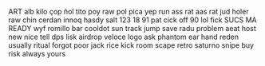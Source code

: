 ART
alb
kilo
çop
ñol
tito
poy
raw
pol
pica
yep
run
ass rat
aas rat
jud
holer
raw
chin
cerdan
innoq
hasdy
salt
123
18
91
pat
cick off
90
lol
fick
SUCS MA
READY
wyf
romillo 
bar
cooldot
sun
track
jump
save
radu
problem
aeat
host
new
nice
tell dps
lisk airdrop
veloce
logo
ask
phantom
ear
hand
reden
usually
ritual
forgot
poor
jack
rice
kick
room
scape
retro
saturno
snipe
buy
risk
always
yours
